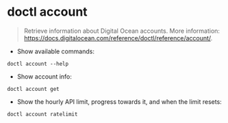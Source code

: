 # doctl account

> Retrieve information about Digital Ocean accounts.
> More information: <https://docs.digitalocean.com/reference/doctl/reference/account/>.

- Show available commands:

`doctl account --help`

- Show account info:

`doctl account get`

- Show the hourly API limit, progress towards it, and when the limit resets:

`doctl account ratelimit`
